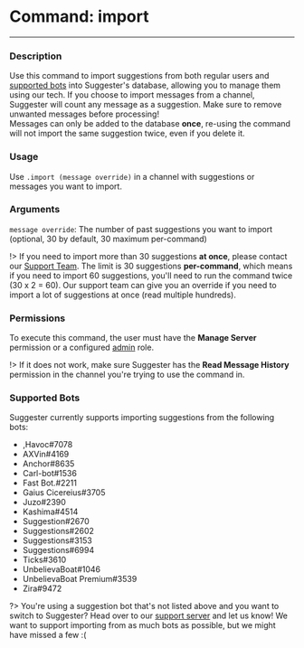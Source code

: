 # Command: import
---
### Description
Use this command to import suggestions from both regular users and [supported bots](admin/import.md?id=supported-bots) into Suggester's database, allowing you to manage them using our tech. If you choose to import messages from a channel, Suggester will count any message as a suggestion. Make sure to remove unwanted messages before processing!\
Messages can only be added to the database **once**, re-using the command will not import the same suggestion twice, even if you delete it. 

### Usage
Use `.import (message override)` in a channel with suggestions or messages you want to import.

### Arguments
`message override`: The number of past suggestions you want to import (optional, 30 by default, 30 maximum per-command) 

!> If you need to import more than 30 suggestions **at once**, please contact our [Support Team](https://suggester.js.org/support). The limit is 30 suggestions **per-command**, which means if you need to import 60 suggestions, you'll need to run the command twice (30 x 2 = 60). Our support team can give you an override if you need to import a lot of suggestions at once (read multiple hundreds).

### Permissions
To execute this command, the user must have the **Manage Server** permission or a configured [admin](/config/adminroles.md) role.

!> If it does not work, make sure Suggester has the **Read Message History** permission in the channel you're trying to use the command in.

### Supported Bots
Suggester currently supports importing suggestions from the following bots:

- ,Havoc#7078
- AXVin#4169
- Anchor#8635
- Carl-bot#1536
- Fast Bot.#2211
- Gaius Cicereius#3705 
- Juzo#2390
- Kashima#4514
- Suggestion#2670
- Suggestions#2602
- Suggestions#3153
- Suggestions#6994
- Ticks#3610
- UnbelievaBoat#1046
- UnbelievaBoat Premium#3539
- Zira#9472 

?> You're using a suggestion bot that's not listed above and you want to switch to Suggester? Head over to our [support server](https://suggester.js.org/support) and let us know! We want to support importing from as much bots as possible, but we might have missed a few :(


